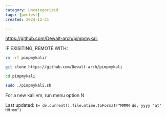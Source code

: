 ```yaml
---
category: Uncategorized
tags: [pentest]
created: 2024-12-21

---
```

https://github.com/Dewalt-arch/pimpmykali

IF EXISITING, REMOTE WITH:
```bash - kali
rm -rf pimpmykali/
```

```bash - kali
git clone https://github.com/Dewalt-arch/pimpmykali
```

```bash - kali
cd pimpmykali
```

```bash - kali
sudo ./pimpmykali.sh
```

For a new kali vm, run menu option N


Last updated: `$= dv.current().file.mtime.toFormat("MMMM dd, yyyy 'at' HH:mm")`
